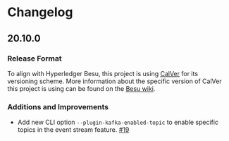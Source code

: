 # Changelog

## 20.10.0

### Release Format

To align with Hyperledger Besu, this project is using [CalVer](https://www.calver.org) for its versioning scheme. More information about the specific version of CalVer this project is using can be found on the  [Besu wiki](https://wiki.hyperledger.org/display/BESU/Proposal+-+CalVer+for+Besu+Releases).

### Additions and Improvements
* Add new CLI option `--plugin-kafka-enabled-topic` to enable specific topics in the event stream feature. [\#19](https://github.com/ConsenSys/besu-plugins/pull/19)